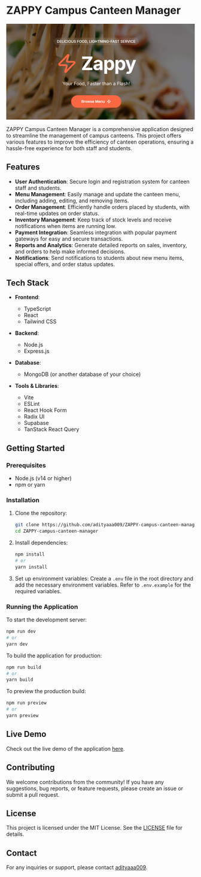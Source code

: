 # ZAPPY Campus Canteen Manager

![ZAPPY Platform Icon](Screenshot%202025-03-17%20041554.png)

ZAPPY Campus Canteen Manager is a comprehensive application designed to streamline the management of campus canteens. This project offers various features to improve the efficiency of canteen operations, ensuring a hassle-free experience for both staff and students.

## Features

- **User Authentication**: Secure login and registration system for canteen staff and students.
- **Menu Management**: Easily manage and update the canteen menu, including adding, editing, and removing items.
- **Order Management**: Efficiently handle orders placed by students, with real-time updates on order status.
- **Inventory Management**: Keep track of stock levels and receive notifications when items are running low.
- **Payment Integration**: Seamless integration with popular payment gateways for easy and secure transactions.
- **Reports and Analytics**: Generate detailed reports on sales, inventory, and orders to help make informed decisions.
- **Notifications**: Send notifications to students about new menu items, special offers, and order status updates.

## Tech Stack

- **Frontend**: 
  - TypeScript
  - React
  - Tailwind CSS

- **Backend**:
  - Node.js
  - Express.js

- **Database**:
  - MongoDB (or another database of your choice)

- **Tools & Libraries**:
  - Vite
  - ESLint
  - React Hook Form
  - Radix UI
  - Supabase
  - TanStack React Query

## Getting Started

### Prerequisites

- Node.js (v14 or higher)
- npm or yarn

### Installation

1. Clone the repository:
   ```sh
   git clone https://github.com/adityaaa009/ZAPPY-campus-canteen-manager.git
   cd ZAPPY-campus-canteen-manager
   ```

2. Install dependencies:
   ```sh
   npm install
   # or
   yarn install
   ```

3. Set up environment variables:
   Create a `.env` file in the root directory and add the necessary environment variables. Refer to `.env.example` for the required variables.

### Running the Application

To start the development server:
```sh
npm run dev
# or
yarn dev
```

To build the application for production:
```sh
npm run build
# or
yarn build
```

To preview the production build:
```sh
npm run preview
# or
yarn preview
```

## Live Demo

Check out the live demo of the application [here](https://zappy-canteen.netlify.app/).

## Contributing

We welcome contributions from the community! If you have any suggestions, bug reports, or feature requests, please create an issue or submit a pull request.

## License

This project is licensed under the MIT License. See the [LICENSE](LICENSE) file for details.

## Contact

For any inquiries or support, please contact [adityaaa009](https://github.com/adityaaa009).
